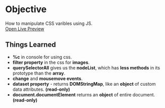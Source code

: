 # Objective 
How to manipulate CSS varibles using JS.<br>
[Open Live Preview](https://ash-ishsharma.github.io/mini-js-projects/01-css-variables/)
## Things Learned 
* <strong>%c</strong> in console for using css.
* <strong>filter property</strong> in the css for <strong>images</strong>.
* <strong>querySelectorAll</strong> gives us the <strong>nodeList</strong>, which has <strong>less methods</strong> in its prototype than the <strong>array</strong>.
* <strong>change</strong> and <strong>mousemove events</strong>.
* <strong>dataset property</strong> - returns <strong>DOMStringMap</strong>, like an <strong>object</strong> of custom data attributes. <strong>(read-only)</strong>
* <strong>document.documentElement</strong> returns an <strong>object</strong> of entire document. <strong>(read-only)</strong> 

